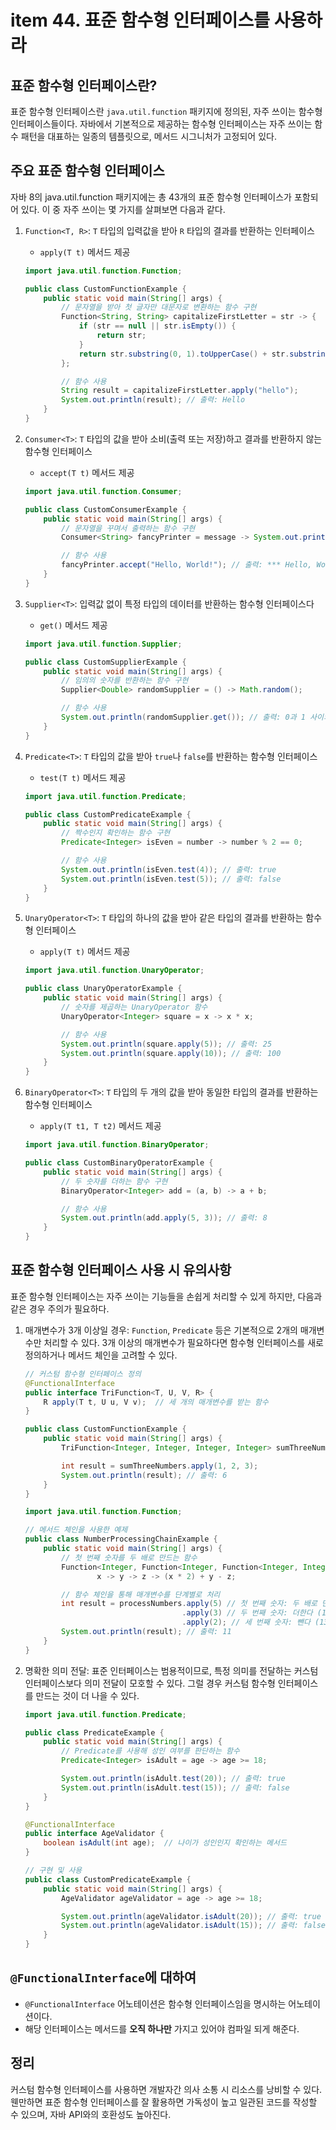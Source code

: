 # item 44. 표준 함수형 인터페이스를 사용하라

## 표준 함수형 인터페이스란?

표준 함수형 인터페이스란 `java.util.function` 패키지에 정의된, 자주 쓰이는 함수형 인터페이스들이다. 
자바에서 기본적으로 제공하는 함수형 인터페이스는 자주 쓰이는 함수 패턴을 대표하는 일종의 템플릿으로, 메서드 시그니처가 고정되어 있다.


## 주요 표준 함수형 인터페이스

자바 8의 java.util.function 패키지에는 총 43개의 표준 함수형 인터페이스가 포함되어 있다. 
이 중 자주 쓰이는 몇 가지를 살펴보면 다음과 같다.

1. `Function<T, R>`: `T` 타입의 입력값을 받아 `R` 타입의 결과를 반환하는 인터페이스
    - `apply(T t)` 메서드 제공
    ```java
    import java.util.function.Function;
    
    public class CustomFunctionExample {
        public static void main(String[] args) {
            // 문자열을 받아 첫 글자만 대문자로 변환하는 함수 구현
            Function<String, String> capitalizeFirstLetter = str -> {
                if (str == null || str.isEmpty()) {
                    return str;
                }
                return str.substring(0, 1).toUpperCase() + str.substring(1).toLowerCase();
            };
    
            // 함수 사용
            String result = capitalizeFirstLetter.apply("hello");
            System.out.println(result); // 출력: Hello
        }
    }
    ```

2. `Consumer<T>`: `T` 타입의 값을 받아 소비(출력 또는 저장)하고 결과를 반환하지 않는 함수형 인터페이스
    - `accept(T t)` 메서드 제공
   ```java
   import java.util.function.Consumer;

   public class CustomConsumerExample {
       public static void main(String[] args) {
           // 문자열을 꾸며서 출력하는 함수 구현
           Consumer<String> fancyPrinter = message -> System.out.println("*** " + message + " ***");

           // 함수 사용
           fancyPrinter.accept("Hello, World!"); // 출력: *** Hello, World! ***
       }
   }
   ```

3. `Supplier<T>`: 입력값 없이 특정 타입의 데이터를 반환하는 함수형 인터페이스다
    - `get()` 메서드 제공
    ```java
    import java.util.function.Supplier;
    
    public class CustomSupplierExample {
        public static void main(String[] args) {
            // 임의의 숫자를 반환하는 함수 구현
            Supplier<Double> randomSupplier = () -> Math.random();
    
            // 함수 사용
            System.out.println(randomSupplier.get()); // 출력: 0과 1 사이의 랜덤 값
        }
    }
    ```

4. `Predicate<T>`: `T` 타입의 값을 받아 `true`나 `false`를 반환하는 함수형 인터페이스
    - `test(T t)` 메서드 제공
    ```java
    import java.util.function.Predicate;
    
    public class CustomPredicateExample {
        public static void main(String[] args) {
            // 짝수인지 확인하는 함수 구현
            Predicate<Integer> isEven = number -> number % 2 == 0;
    
            // 함수 사용
            System.out.println(isEven.test(4)); // 출력: true
            System.out.println(isEven.test(5)); // 출력: false
        }
    }
    ```

5. `UnaryOperator<T>`: `T` 타입의 하나의 값을 받아 같은 타입의 결과를 반환하는 함수형 인터페이스
    - `apply(T t)` 메서드 제공
    ```java
    import java.util.function.UnaryOperator;
    
    public class UnaryOperatorExample {
        public static void main(String[] args) {
            // 숫자를 제곱하는 UnaryOperator 함수
            UnaryOperator<Integer> square = x -> x * x;
    
            // 함수 사용
            System.out.println(square.apply(5)); // 출력: 25
            System.out.println(square.apply(10)); // 출력: 100
        }
    }
    ```

6. `BinaryOperator<T>`: `T` 타입의 두 개의 값을 받아 동일한 타입의 결과를 반환하는 함수형 인터페이스
    - `apply(T t1, T t2)` 메서드 제공
    ```java
    import java.util.function.BinaryOperator;
    
    public class CustomBinaryOperatorExample {
        public static void main(String[] args) {
            // 두 숫자를 더하는 함수 구현
            BinaryOperator<Integer> add = (a, b) -> a + b;
    
            // 함수 사용
            System.out.println(add.apply(5, 3)); // 출력: 8
        }
    }
    ```


## 표준 함수형 인터페이스 사용 시 유의사항

표준 함수형 인터페이스는 자주 쓰이는 기능들을 손쉽게 처리할 수 있게 하지만, 다음과 같은 경우 주의가 필요하다.

1. 매개변수가 3개 이상일 경우: `Function`, `Predicate` 등은 기본적으로 2개의 매개변수만 처리할 수 있다. 3개 이상의 매개변수가 필요하다면 함수형 인터페이스를 새로 정의하거나 메서드 체인을 고려할 수 있다.
    ```java
   // 커스텀 함수형 인터페이스 정의
    @FunctionalInterface
    public interface TriFunction<T, U, V, R> {
        R apply(T t, U u, V v);  // 세 개의 매개변수를 받는 함수
    }
    
    public class CustomFunctionExample {
        public static void main(String[] args) {
            TriFunction<Integer, Integer, Integer, Integer> sumThreeNumbers = (a, b, c) -> a + b + c;
    
            int result = sumThreeNumbers.apply(1, 2, 3);
            System.out.println(result); // 출력: 6
        }
    }
    ```
   
    ```java
    import java.util.function.Function;
    
   // 메서드 체인을 사용한 예제
    public class NumberProcessingChainExample {
        public static void main(String[] args) {
            // 첫 번째 숫자를 두 배로 만드는 함수
            Function<Integer, Function<Integer, Function<Integer, Integer>>> processNumbers =
                    x -> y -> z -> (x * 2) + y - z;
    
            // 함수 체인을 통해 매개변수를 단계별로 처리
            int result = processNumbers.apply(5) // 첫 번째 숫자: 두 배로 만든다 (5 * 2 = 10)
                                       .apply(3) // 두 번째 숫자: 더한다 (10 + 3 = 13)
                                       .apply(2); // 세 번째 숫자: 뺀다 (13 - 2 = 11)
            System.out.println(result); // 출력: 11
        }
    }
    ```

2. 명확한 의미 전달: 표준 인터페이스는 범용적이므로, 특정 의미를 전달하는 커스텀 인터페이스보다 의미 전달이 모호할 수 있다. 그럴 경우 커스텀 함수형 인터페이스를 만드는 것이 더 나을 수 있다.
    ```java
    import java.util.function.Predicate;
    
    public class PredicateExample {
        public static void main(String[] args) {
            // Predicate를 사용해 성인 여부를 판단하는 함수
            Predicate<Integer> isAdult = age -> age >= 18;
    
            System.out.println(isAdult.test(20)); // 출력: true
            System.out.println(isAdult.test(15)); // 출력: false
        }
    }
    ```

    ```java
    @FunctionalInterface
    public interface AgeValidator {
        boolean isAdult(int age);  // 나이가 성인인지 확인하는 메서드
    }
    
    // 구현 및 사용
    public class CustomPredicateExample {
        public static void main(String[] args) {
            AgeValidator ageValidator = age -> age >= 18;
    
            System.out.println(ageValidator.isAdult(20)); // 출력: true
            System.out.println(ageValidator.isAdult(15)); // 출력: false
        }
    }
    ```

## `@FunctionalInterface`에 대하여

- `@FunctionalInterface` 어노테이션은 함수형 인터페이스임을 명시하는 어노테이션이다.
- 해당 인터페이스는 메서드를 **오직 하나만** 가지고 있어야 컴파일 되게 해준다.

## 정리

커스텀 함수형 인터페이스를 사용하면 개발자간 의사 소통 시 리소스를 낭비할 수 있다.
웬만하면 표준 함수형 인터페이스를 잘 활용하면 가독성이 높고 일관된 코드를 작성할 수 있으며, 자바 API와의 호환성도 높아진다.
